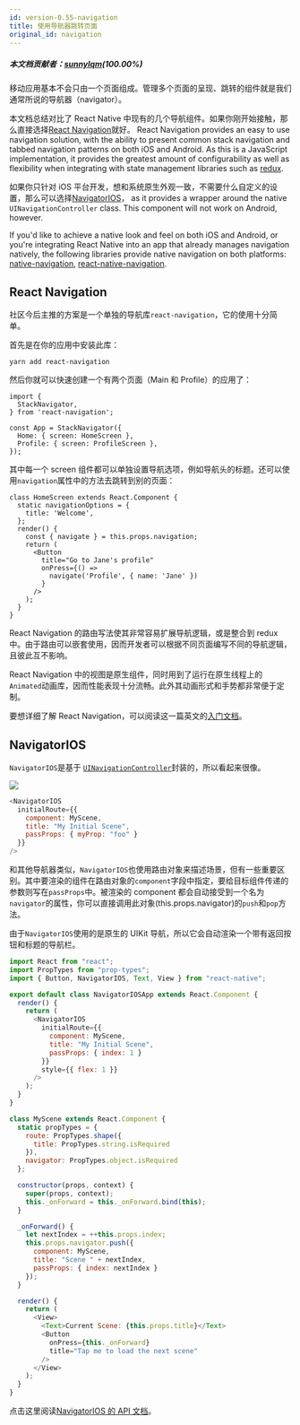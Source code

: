 ```yaml
---
id: version-0.55-navigation
title: 使用导航器跳转页面
original_id: navigation
---
```

##### 本文档贡献者：[sunnylqm](https://github.com/search?q=sunnylqm%40qq.com+in%3Aemail&type=Users)(100.00%)

移动应用基本不会只由一个页面组成。管理多个页面的呈现、跳转的组件就是我们通常所说的导航器（navigator）。

本文档总结对比了 React Native 中现有的几个导航组件。如果你刚开始接触，那么直接选择[React Navigation](navigation.md#react-navigation)就好。 React Navigation provides an easy to use navigation solution, with the ability to present common stack navigation and tabbed navigation patterns on both iOS and Android. As this is a JavaScript implementation, it provides the greatest amount of configurability as well as flexibility when integrating with state management libraries such as [redux](https://reactnavigation.org/docs/redux-integration.html).

如果你只针对 iOS 平台开发，想和系统原生外观一致，不需要什么自定义的设置，那么可以选择[NavigatorIOS](navigation.md#navigatorios)， as it provides a wrapper around the native `UINavigationController` class. This component will not work on Android, however.

If you'd like to achieve a native look and feel on both iOS and Android, or you're integrating React Native into an app that already manages navigation natively, the following libraries provide native navigation on both platforms: [native-navigation](http://airbnb.io/native-navigation/), [react-native-navigation](https://github.com/wix/react-native-navigation).

## React Navigation

社区今后主推的方案是一个单独的导航库`react-navigation`，它的使用十分简单。

首先是在你的应用中安装此库：

```
yarn add react-navigation
```

然后你就可以快速创建一个有两个页面（Main 和 Profile）的应用了：

```
import {
  StackNavigator,
} from 'react-navigation';

const App = StackNavigator({
  Home: { screen: HomeScreen },
  Profile: { screen: ProfileScreen },
});
```

其中每一个 screen 组件都可以单独设置导航选项，例如导航头的标题。还可以使用`navigation`属性中的方法去跳转到别的页面：

```
class HomeScreen extends React.Component {
  static navigationOptions = {
    title: 'Welcome',
  };
  render() {
    const { navigate } = this.props.navigation;
    return (
      <Button
        title="Go to Jane's profile"
        onPress={() =>
          navigate('Profile', { name: 'Jane' })
        }
      />
    );
  }
}
```

React Navigation 的路由写法使其非常容易扩展导航逻辑，或是整合到 redux 中。由于路由可以嵌套使用，因而开发者可以根据不同页面编写不同的导航逻辑，且彼此互不影响。

React Navigation 中的视图是原生组件，同时用到了运行在原生线程上的`Animated`动画库，因而性能表现十分流畅。此外其动画形式和手势都非常便于定制。

要想详细了解 React Navigation，可以阅读这一篇英文的[入门文档](https://reactnavigation.org/docs/getting-started.html)。

## NavigatorIOS

`NavigatorIOS`是基于 [`UINavigationController`](https://developer.apple.com/library/ios/documentation/UIKit/Reference/UINavigationController_Class/)封装的，所以看起来很像。

![](assets/NavigationStack-NavigatorIOS.gif)

```javascript
<NavigatorIOS
  initialRoute={{
    component: MyScene,
    title: "My Initial Scene",
    passProps: { myProp: "foo" }
  }}
/>
```

和其他导航器类似，`NavigatorIOS`也使用路由对象来描述场景，但有一些重要区别。其中要渲染的组件在路由对象的`component`字段中指定，要给目标组件传递的参数则写在`passProps`中。被渲染的 component 都会自动接受到一个名为`navigator`的属性，你可以直接调用此对象(this.props.navigator)的`push`和`pop`方法。

由于`NavigatorIOS`使用的是原生的 UIKit 导航，所以它会自动渲染一个带有返回按钮和标题的导航栏。

```javascript
import React from "react";
import PropTypes from "prop-types";
import { Button, NavigatorIOS, Text, View } from "react-native";

export default class NavigatorIOSApp extends React.Component {
  render() {
    return (
      <NavigatorIOS
        initialRoute={{
          component: MyScene,
          title: "My Initial Scene",
          passProps: { index: 1 }
        }}
        style={{ flex: 1 }}
      />
    );
  }
}

class MyScene extends React.Component {
  static propTypes = {
    route: PropTypes.shape({
      title: PropTypes.string.isRequired
    }),
    navigator: PropTypes.object.isRequired
  };

  constructor(props, context) {
    super(props, context);
    this._onForward = this._onForward.bind(this);
  }

  _onForward() {
    let nextIndex = ++this.props.index;
    this.props.navigator.push({
      component: MyScene,
      title: "Scene " + nextIndex,
      passProps: { index: nextIndex }
    });
  }

  render() {
    return (
      <View>
        <Text>Current Scene: {this.props.title}</Text>
        <Button
          onPress={this._onForward}
          title="Tap me to load the next scene"
        />
      </View>
    );
  }
}
```

点击这里阅读[NavigatorIOS 的 API 文档](navigatorios.md)。
